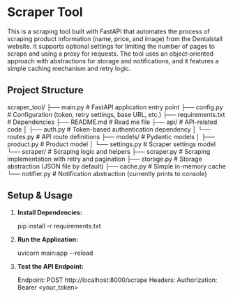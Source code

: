# Scraper Tool

This is a scraping tool built with FastAPI that automates the process of scraping product information (name, price, and image) from the Dentalstall website. It supports optional settings for limiting the number of pages to scrape and using a proxy for requests. The tool uses an object‐oriented approach with abstractions for storage and notifications, and it features a simple caching mechanism and retry logic.

## Project Structure

scraper_tool/
├── main.py                # FastAPI application entry point
├── config.py              # Configuration (token, retry settings, base URL, etc.)
├── requirements.txt       # Dependencies
├── README.md              # Read me file
├── api/                   # API-related code
│   ├── auth.py            # Token-based authentication dependency
│   └── routes.py          # API route definitions
├── models/                # Pydantic models
│   ├── product.py         # Product model
│   └── settings.py        # Scraper settings model
└── scraper/               # Scraping logic and helpers
    ├── scraper.py         # Scraping implementation with retry and pagination
    ├── storage.py         # Storage abstraction (JSON file by default)
    ├── cache.py           # Simple in-memory cache
    └── notifier.py        # Notification abstraction (currently prints to console)



## Setup & Usage

1. **Install Dependencies:**

   pip install -r requirements.txt

2. **Run the Application:**

   uvicorn main:app --reload

3. **Test the API Endpoint:**

   Endpoint: POST http://localhost:8000/scrape
   Headers: Authorization: Bearer <your_token>  <!-- my_secure_token_123 -->
